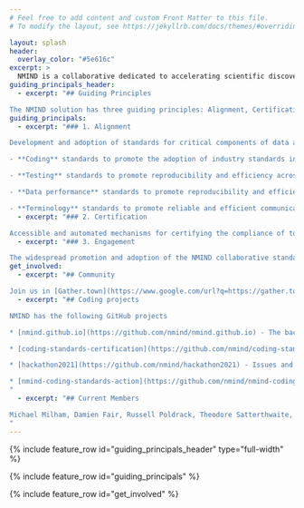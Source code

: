 ```yaml
---
# Feel free to add content and custom Front Matter to this file.
# To modify the layout, see https://jekyllrb.com/docs/themes/#overriding-theme-defaults

layout: splash
header:
  overlay_color: "#5e616c"
excerpt: >
  NMIND is a collaborative dedicated to accelerating scientific discovery in neuroimaging research that was formed in 2020 as a grassroots initiative - responding to the growing frustration about redundancies in effort, continuing questions about the reproducibility of code by independent teams, and challenges arising in the sharing of code between teams due to lack of consistent nomenclature and conventions.
guiding_principals_header:
  - excerpt: "## Guiding Principles

The NMIND solution has three guiding principles: Alignment, Certification, & Engagement."
guiding_principals:
  - excerpt: "### 1. Alignment

Development and adoption of standards for critical components of data analysis pipelines. These include, but are not limited to:

- **Coding** standards to promote the adoption of industry standards in academic software, and facilitate code review, collaboration and reuse.

- **Testing** standards to promote reproducibility and efficiency across differing computational environments and use cases.

- **Data performance** standards to promote reproducibility and efficiency of performance across diverse benchmark datasets (e.g. data quality, developmental status, species, clinical populations).

- **Terminology** standards to promote reliable and efficient communication across data analysts and packages."
  - excerpt: "### 2. Certification

Accessible and automated mechanisms for certifying the compliance of tools with the NMIND standards. Tool contributors will be able to interact with these mechanisms through a web-based public interface and programmatic toolkits, each facilitating the logging, debugging, and communication of their status."
  - excerpt: "### 3. Engagement

The widespread promotion and adoption of the NMIND collaborative standards and certification in the field, through the efforts of field influencers, educators and resource generators.  The end goal of NMIND is software engineering standards and a common code base that will unite the field, reduce redundant effort, and accelerate progress."
get_involved:
  - excerpt: "## Community

Join us in [Gather.town](https://www.google.com/url?q=https://gather.town/app/ESJPNXX7CVirKett/nmind) [the first Thursday of every month](/assets/calendar/NMIND monthly meeting.ics)."
  - excerpt: "## Coding projects

NMIND has the following GitHub projects

* [nmind.github.io](https://github.com/nmind/nmind.github.io) - The backing project for this website

* [coding-standards-certification](https://github.com/nmind/coding-standards-certification)

* [hackathon2021](https://github.com/nmind/hackathon2021) - Issues and notes for the May 2021 NMinD hackathon

* [nmind-coding-standards-action](https://github.com/nmind/nmind-coding-standards-action)
"
  - excerpt: "## Current Members

Michael Milham, Damien Fair, Russell Poldrack, Theodore Satterthwaite, Satrajit Ghosh, Greg Kiar, Eric Earl, Chris Markiewicz, Steven Giavasis, Eric Feczko, Oscar Esteban, Mathias Goncalves, Jon Clucas, Teresa George, Xinhui Li, Amanda Rueter, Amy Gutierrez, Anders Perrone, Audrey Houghton, Benjamin Kay, Dorota Jarecka, Gregory Conan, Hecheng Jin, Kathy Snider, Lucille Moore, Robert Hermosillo, Thomas Madison
"
---
```

{% include feature_row id="guiding_principals_header" type="full-width" %}

{% include feature_row id="guiding_principals" %}

{% include feature_row id="get_involved" %}